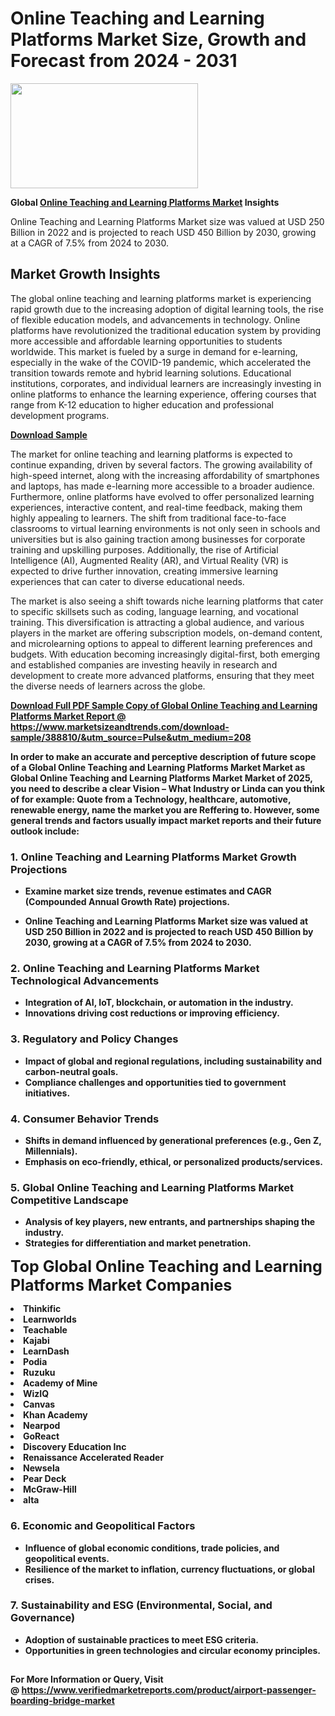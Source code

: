 <H1>Online Teaching and Learning Platforms Market Size, Growth and Forecast from 2024 - 2031</H1><img class="aligncenter size-medium wp-image-584254" src="https://thirdeyenews.in/wp-content/uploads/2024/09/Global-Market-Research-300x168.jpeg" alt="" width="300" height="168" /><p><strong>Global&nbsp;<a href="https://www.marketsizeandtrends.com/download-sample/388810/&amp;utm_source=Pulse&amp;utm_medium=208">Online Teaching and Learning Platforms Market</a> Insights</strong></p><p>Online Teaching and Learning Platforms Market size was valued at USD 250 Billion in 2022 and is projected to reach USD 450 Billion by 2030, growing at a CAGR of 7.5% from 2024 to 2030.</p><p><h2>Market Growth Insights</h2> <p>The global online teaching and learning platforms market is experiencing rapid growth due to the increasing adoption of digital learning tools, the rise of flexible education models, and advancements in technology. Online platforms have revolutionized the traditional education system by providing more accessible and affordable learning opportunities to students worldwide. This market is fueled by a surge in demand for e-learning, especially in the wake of the COVID-19 pandemic, which accelerated the transition towards remote and hybrid learning solutions. Educational institutions, corporates, and individual learners are increasingly investing in online platforms to enhance the learning experience, offering courses that range from K-12 education to higher education and professional development programs.</p> <p><strong><a href="#">Download Sample</a></strong></p> <p>The market for online teaching and learning platforms is expected to continue expanding, driven by several factors. The growing availability of high-speed internet, along with the increasing affordability of smartphones and laptops, has made e-learning more accessible to a broader audience. Furthermore, online platforms have evolved to offer personalized learning experiences, interactive content, and real-time feedback, making them highly appealing to learners. The shift from traditional face-to-face classrooms to virtual learning environments is not only seen in schools and universities but is also gaining traction among businesses for corporate training and upskilling purposes. Additionally, the rise of Artificial Intelligence (AI), Augmented Reality (AR), and Virtual Reality (VR) is expected to drive further innovation, creating immersive learning experiences that can cater to diverse educational needs.</p> <p>The market is also seeing a shift towards niche learning platforms that cater to specific skillsets such as coding, language learning, and vocational training. This diversification is attracting a global audience, and various players in the market are offering subscription models, on-demand content, and microlearning options to appeal to different learning preferences and budgets. With education becoming increasingly digital-first, both emerging and established companies are investing heavily in research and development to create more advanced platforms, ensuring that they meet the diverse needs of learners across the globe.</p> <p><strong><a href="#"></p><p><span class=""><strong>Download Full PDF Sample Copy of Global Online Teaching and Learning Platforms Market Report</strong> @ <a href="https://www.marketsizeandtrends.com/download-sample/388810/&amp;utm_source=Pulse&amp;utm_medium=208" target="_blank">https://www.marketsizeandtrends.com/download-sample/388810/&amp;utm_source=Pulse&amp;utm_medium=208</a></span></p><p>In order to make an accurate and perceptive description of future scope of a Global&nbsp;Online Teaching and Learning Platforms Market Market as Global&nbsp;Online Teaching and Learning Platforms Market Market of 2025, you need to describe a clear Vision &ndash; What Industry or Linda can you think of for example: Quote from a Technology, healthcare, automotive, renewable energy, name the market you are Reffering to. However, some general trends and factors usually impact market reports and their future outlook include:</p><h3>1.&nbsp;<strong>Online Teaching and Learning Platforms Market Growth Projections</strong></h3><ul><li>Examine market size trends, revenue estimates and CAGR (Compounded Annual Growth Rate) projections.</li><li><p>Online Teaching and Learning Platforms Market size was valued at USD 250 Billion in 2022 and is projected to reach USD 450 Billion by 2030, growing at a CAGR of 7.5% from 2024 to 2030.</p></li></ul><h3>2.&nbsp;<strong>Online Teaching and Learning Platforms Market Technological Advancements</strong></h3><ul><li>Integration of AI, IoT, blockchain, or automation in the industry.</li><li>Innovations driving cost reductions or improving efficiency.</li></ul><h3>3.&nbsp;<strong>Regulatory and Policy Changes</strong></h3><ul><li>Impact of global and regional regulations, including sustainability and carbon-neutral goals.</li><li>Compliance challenges and opportunities tied to government initiatives.</li></ul><h3>4.&nbsp;<strong>Consumer Behavior Trends</strong></h3><ul><li>Shifts in demand influenced by generational preferences (e.g., Gen Z, Millennials).</li><li>Emphasis on eco-friendly, ethical, or personalized products/services.</li></ul><h3>5.&nbsp;<strong>Global Online Teaching and Learning Platforms Market Competitive Landscape</strong></h3><ul><li>Analysis of key players, new entrants, and partnerships shaping the industry.</li><li>Strategies for differentiation and market penetration.</li></ul><p data-pm-slice="1 1 []"><span style="color: inherit; font-family: inherit; font-size: 25px;">Top Global Online Teaching and Learning Platforms Market Companies</span></p><div class="" data-test-id=""><p><li>Thinkific</li><li> Learnworlds</li><li> Teachable</li><li> Kajabi</li><li> LearnDash</li><li> Podia</li><li> Ruzuku</li><li> Academy of Mine</li><li> WizIQ</li><li> Canvas</li><li> Khan Academy</li><li> Nearpod</li><li> GoReact</li><li> Discovery Education Inc</li><li> Renaissance Accelerated Reader</li><li> Newsela</li><li> Pear Deck</li><li> McGraw-Hill</li><li> alta</li></p></div><h3>6.&nbsp;<strong>Economic and Geopolitical Factors</strong></h3><ul><li>Influence of global economic conditions, trade policies, and geopolitical events.</li><li>Resilience of the market to inflation, currency fluctuations, or global crises.</li></ul><h3>7.&nbsp;<strong>Sustainability and ESG (Environmental, Social, and Governance)</strong></h3><ul><li>Adoption of sustainable practices to meet ESG criteria.</li><li>Opportunities in green technologies and circular economy principles.</li></ul><h2><strong style="font-size: 14px;">For More Information or Query, Visit @&nbsp;</strong><a style="background-color: #ffffff; font-size: 14px;" href="https://www.marketsizeandtrends.com/report/online-teaching-and-learning-platforms-market/" target="_blank">https://www.verifiedmarketreports.com/product/airport-passenger-boarding-bridge-market</a></h2>
